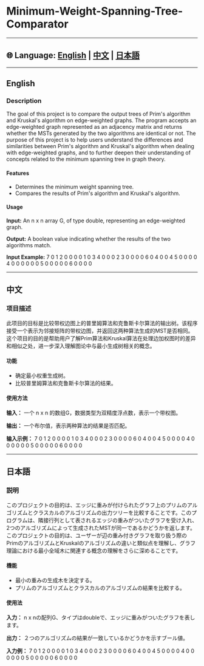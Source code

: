 # Minimum-Weight-Spanning-Tree-Comparator
---
## 🌐 Language: [English](#english) | [中文](#中文) | [日本語](#日本語)

---

<a name="english"></a>
## English

### Description

The goal of this project is to compare the output trees of Prim's algorithm and Kruskal's algorithm on edge-weighted graphs. The program accepts an edge-weighted graph represented as an adjacency matrix and returns whether the MSTs generated by the two algorithms are identical or not. The purpose of this project is to help users understand the differences and similarities between Prim's algorithm and Kruskal's algorithm when dealing with edge-weighted graphs, and to further deepen their understanding of concepts related to the minimum spanning tree in graph theory.

#### Features

- Determines the minimum weight spanning tree.
- Compares the results of Prim's algorithm and Kruskal's algorithm.

#### Usage

**Input:** An n x n array G, of type double, representing an edge-weighted graph.

**Output:** A boolean value indicating whether the results of the two algorithms match.

**Input Example:**
7
0 1 2 0 0 0 0
1 0 3 4 0 0 0
2 3 0 0 0 0 6
0 4 0 0 4 5 0
0 0 0 4 0 0 0
0 0 0 5 0 0 0
0 0 6 0 0 0 0

---

<a name="中文"></a>
## 中文

### 项目描述

此项目的目标是比较带权边图上的普里姆算法和克鲁斯卡尔算法的输出树。该程序接受一个表示为邻接矩阵的带权边图，并返回这两种算法生成的MST是否相同。这个项目的目的是帮助用户了解Prim算法和Kruskal算法在处理边加权图时的差异和相似之处，进一步深入理解图论中与最小生成树相关的概念。

#### 功能

- 确定最小权重生成树。
- 比较普里姆算法和克鲁斯卡尔算法的结果。

#### 使用方法

**输入：** 一个 n x n 的数组G，数据类型为双精度浮点数，表示一个带权图。

**输出：** 一个布尔值，表示两种算法的结果是否匹配。

**输入示例：**
7
0 1 2 0 0 0 0
1 0 3 4 0 0 0
2 3 0 0 0 0 6
0 4 0 0 4 5 0
0 0 0 4 0 0 0
0 0 0 5 0 0 0
0 0 6 0 0 0 0


---

<a name="日本語"></a>
## 日本語

### 説明

このプロジェクトの目的は、エッジに重みが付けられたグラフ上のプリムのアルゴリズムとクラスカルのアルゴリズムの出力ツリーを比較することです。このプログラムは、隣接行列として表されるエッジの重みがついたグラフを受け入れ、2つのアルゴリズムによって生成されたMSTが同一であるかどうかを返します。このプロジェクトの目的は、ユーザーが辺の重み付きグラフを取り扱う際のPrimのアルゴリズムとKruskalのアルゴリズムの違いと類似点を理解し、グラフ理論における最小全域木に関連する概念の理解をさらに深めることです。

#### 機能

- 最小の重みの生成木を決定する。
- プリムのアルゴリズムとクラスカルのアルゴリズムの結果を比較する。

#### 使用法

**入力：** n x nの配列G、タイプはdoubleで、エッジに重みがついたグラフを表します。

**出力：** ２つのアルゴリズムの結果が一致しているかどうかを示すブール値。

**入力例：**
7
0 1 2 0 0 0 0
1 0 3 4 0 0 0
2 3 0 0 0 0 6
0 4 0 0 4 5 0
0 0 0 4 0 0 0
0 0 0 5 0 0 0
0 0 6 0 0 0 0

